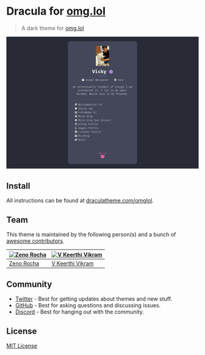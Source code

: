 # Dracula for [omg.lol](https://home.omg.lol/)

> A dark theme for [omg.lol](https://home.omg.lol/)

![Screenshot](./screenshot.png)

## Install

All instructions can be found at [draculatheme.com/omglol](https://draculatheme.com/omglol).

## Team

This theme is maintained by the following person(s) and a bunch of [awesome contributors](https://github.com/dracula/foobar/graphs/contributors).

| [![Zeno Rocha](https://github.com/zenorocha.png?size=100)](https://github.com/zenorocha)        |     [![V Keerthi Vikram](https://github.com/vkeerthivikram.png?size=100)](https://github.com/vkeerthivikram)|
| ------------------------------------------------------------ |-------------------------------------------------------|
| [Zeno Rocha](https://github.com/zenorocha)               |  [V Keerthi Vikram](https://github.com/vkeerthivikram) |

## Community

- [Twitter](https://twitter.com/draculatheme) - Best for getting updates about themes and new stuff.
- [GitHub](https://github.com/dracula/dracula-theme/discussions) - Best for asking questions and discussing issues.
- [Discord](https://draculatheme.com/discord-invite) - Best for hanging out with the community.

## License

[MIT License](./LICENSE)
